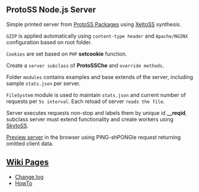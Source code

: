 ## ProtoSS Node.js Server  

Simple printed server from [ProtoSS Packages](https://github.com/ZetaRet/protoss) using [XeltoSS](https://github.com/ZetaRet/protoss/blob/master/xeltoss/XeltoSS.md) synthesis.  

`GZIP` is applied automatically using `content-type header` and `Apache/NGINX` configuration based on root folder.  

`Cookies` are set based on `PHP` __setcookie__ function.  

Create a `server subclass` of __ProtoSSChe__ and `override methods`.  

Folder `modules` contains examples and base extends of the server, including sample `stats.json` per server.  

`FileSystem` module is used to maintain `stats.json` and current number of requests per `5s interval`. Each reload of server `reads the file`.  

Server executes requests non-stop and labels them by unique id **__reqid**, subclass server must extend functionality and create workers using [SkytoSS](https://github.com/ZetaRet/protoss/blob/master/skytoss/SkytoSS.md).  

[Preview server](https://protoss.zetaret.com/node/) in the browser using PING-shPONGle request returning omitted client data.  

## [Wiki Pages](https://github.com/ZetaRet/protoss-nodejs-basic/wiki)  
- [Change log](https://github.com/ZetaRet/protoss-nodejs-basic/wiki/Change-log)  
- [HowTo](https://github.com/ZetaRet/protoss-nodejs-basic/wiki/HowTo)  
